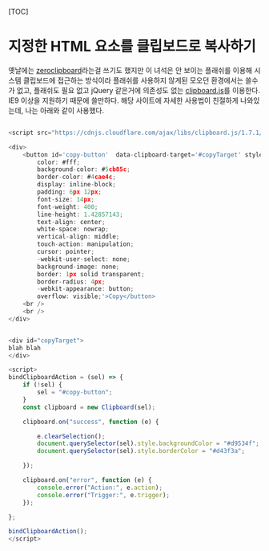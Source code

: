 [TOC]


# 지정한 HTML 요소를 클립보드로 복사하기

옛날에는 [zeroclipboard](https://github.com/zeroclipboard/zeroclipboard)라는걸 쓰기도 했지만 이 녀석은 안 보이는 플래쉬를 이용해 시스템 클립보드에 접근하는 방식이라 플래쉬를 사용하지 않게된 모오던 환경에서는 쓸수가 없고, 플래쉬도 필요 없고 jQuery 같은거에 의존성도 없는 [clipboard.js](https://clipboardjs.com/)를 이용한다. IE9 이상을 지원하기 때문에 쓸만하다. 해당 사이트에 자세한 사용법이 친절하게 나와있는데, 나는 아래와 같이 사용했다.

```javascript

<script src="https://cdnjs.cloudflare.com/ajax/libs/clipboard.js/1.7.1/clipboard.min.js"></script>

<div>
	<button id='copy-button'  data-clipboard-target='#copyTarget' style='margin: 5px;
        color: #fff;
        background-color: #5cb85c;
        border-color: #4cae4c;
        display: inline-block;
        padding: 6px 12px;
        font-size: 14px;
        font-weight: 400;
        line-height: 1.42857143;
        text-align: center;
        white-space: nowrap;
        vertical-align: middle;
        touch-action: manipulation;
        cursor: pointer;
        -webkit-user-select: none;
        background-image: none;
        border: 1px solid transparent;
        border-radius: 4px;
        -webkit-appearance: button;
        overflow: visible;'>Copy</button>
	<br />
	<br />
</div>


<div id="copyTarget">
blah blah
</div>

<script>
bindClipboardAction = (sel) => {
    if (!sel) {
        sel = "#copy-button";
    }
    const clipboard = new Clipboard(sel);

    clipboard.on("success", function (e) {

        e.clearSelection();
        document.querySelector(sel).style.backgroundColor = "#d9534f";
        document.querySelector(sel).style.borderColor = "#d43f3a";

    });

    clipboard.on("error", function (e) {
        console.error("Action:", e.action);
        console.error("Trigger:", e.trigger);
    });

};

bindClipboardAction();
</script>
```
